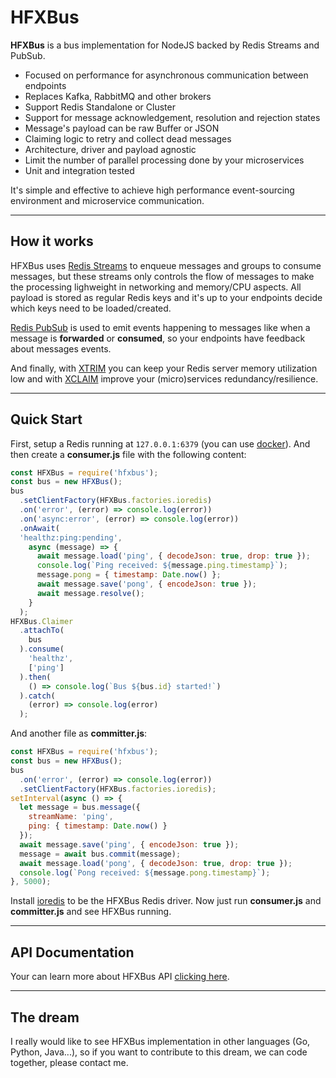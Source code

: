 # HFXBus

**HFXBus** is a bus implementation for NodeJS backed by Redis Streams and PubSub.

* Focused on performance for asynchronous communication between endpoints
* Replaces Kafka, RabbitMQ and other brokers
* Support Redis Standalone or Cluster
* Support for message acknowledgement, resolution and rejection states
* Message's payload can be raw Buffer or JSON
* Claiming logic to retry and collect dead messages
* Architecture, driver and payload agnostic
* Limit the number of parallel processing done by your microservices
* Unit and integration tested

It's simple and effective to achieve high performance event-sourcing environment and microservice communication.

----------------------

## How it works

HFXBus uses [Redis Streams](https://redis.io/topics/streams-intro) to enqueue messages and groups to consume messages, but these streams only controls the flow of messages to make the processing lighweight in networking and memory/CPU aspects. All payload is stored as regular Redis keys and it's up to your endpoints decide which keys need to be loaded/created.

[Redis PubSub](https://redis.io/topics/pubsub) is used to emit events happening to messages like when a message is **forwarded** or **consumed**, so your endpoints have feedback about messages events.

And finally, with [XTRIM](https://redis.io/commands/xtrim) you can keep your Redis server memory utilization low and with [XCLAIM](https://redis.io/commands/xclaim) improve your (micro)services redundancy/resilience.

----------------------

## Quick Start

First, setup a Redis running at `127.0.0.1:6379` (you can use [docker](https://hub.docker.com/_/redis)). And then create a **consumer.js** file with the following content:

```javascript
const HFXBus = require('hfxbus');
const bus = new HFXBus();
bus
  .setClientFactory(HFXBus.factories.ioredis)
  .on('error', (error) => console.log(error))
  .on('async:error', (error) => console.log(error))
  .onAwait(
  'healthz:ping:pending',
    async (message) => {
      await message.load('ping', { decodeJson: true, drop: true });
      console.log(`Ping received: ${message.ping.timestamp}`);
      message.pong = { timestamp: Date.now() };
      await message.save('pong', { encodeJson: true });
      await message.resolve();
    }
  );
HFXBus.Claimer
  .attachTo(
    bus
  ).consume(
    'healthz',
    ['ping']
  ).then(
    () => console.log(`Bus ${bus.id} started!`)
  ).catch(
    (error) => console.log(error)
  );
```

And another file as **committer.js**:

```javascript
const HFXBus = require('hfxbus');
const bus = new HFXBus();
bus
  .on('error', (error) => console.log(error))
  .setClientFactory(HFXBus.factories.ioredis);
setInterval(async () => {
  let message = bus.message({
    streamName: 'ping',
    ping: { timestamp: Date.now() }
  });
  await message.save('ping', { encodeJson: true });
  message = await bus.commit(message);
  await message.load('pong', { decodeJson: true, drop: true });
  console.log(`Pong received: ${message.pong.timestamp}`);
}, 5000);
```

Install [ioredis](https://github.com/luin/ioredis) to be the HFXBus Redis driver. Now just run **consumer.js** and **committer.js** and see HFXBus running.

----------------------

## API Documentation

Your can learn more about HFXBus API [clicking here](https://github.com/exocet-engineering/hfx-bus/blob/master/API.md).

----------------------

## The dream

I really would like to see HFXBus implementation in other languages (Go, Python, Java...), so if you want to contribute to this dream, we can code together, please contact me.